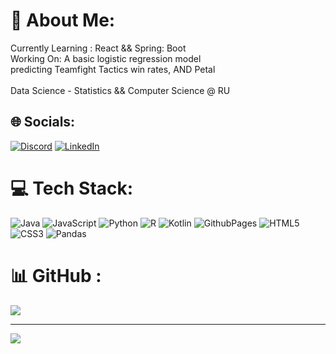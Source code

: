 # 💫 About Me:
Currently Learning : React && Spring: Boot<br>Working On: A basic logistic regression model <br>predicting Teamfight Tactics win rates, AND Petal <br><br>Data Science - Statistics && Computer Science @ RU


## 🌐 Socials:
[![Discord](https://img.shields.io/badge/Discord-%237289DA.svg?logo=discord&logoColor=white)](https://discord.gg/YoshiAlive) [![LinkedIn](https://img.shields.io/badge/LinkedIn-%230077B5.svg?logo=linkedin&logoColor=white)](https://linkedin.com/in/https://www.linkedin.com/in/yoshitaaligina-000/) 

# 💻 Tech Stack:
![Java](https://img.shields.io/badge/java-%23ED8B00.svg?style=for-the-badge&logo=openjdk&logoColor=white) ![JavaScript](https://img.shields.io/badge/javascript-%23323330.svg?style=for-the-badge&logo=javascript&logoColor=%23F7DF1E) ![Python](https://img.shields.io/badge/python-3670A0?style=for-the-badge&logo=python&logoColor=ffdd54) ![R](https://img.shields.io/badge/r-%23276DC3.svg?style=for-the-badge&logo=r&logoColor=white) ![Kotlin](https://img.shields.io/badge/kotlin-%237F52FF.svg?style=for-the-badge&logo=kotlin&logoColor=white) ![GithubPages](https://img.shields.io/badge/github%20pages-121013?style=for-the-badge&logo=github&logoColor=white) ![HTML5](https://img.shields.io/badge/html5-%23E34F26.svg?style=for-the-badge&logo=html5&logoColor=white) ![CSS3](https://img.shields.io/badge/css3-%231572B6.svg?style=for-the-badge&logo=css3&logoColor=white) ![Pandas](https://img.shields.io/badge/pandas-%23150458.svg?style=for-the-badge&logo=pandas&logoColor=white)
# 📊 GitHub :
![](https://github-readme-stats.vercel.app/api/top-langs/?username=YoshiAligina&theme=dark&hide_border=false&include_all_commits=true&count_private=true&layout=compact)

---
[![](https://visitcount.itsvg.in/api?id=YoshiAligina&icon=0&color=0)](https://visitcount.itsvg.in)

<!-- Proudly created with GPRM ( https://gprm.itsvg.in ) -->
